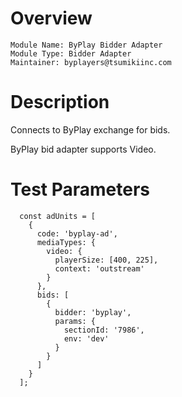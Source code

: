 # Overview

```
Module Name: ByPlay Bidder Adapter
Module Type: Bidder Adapter
Maintainer: byplayers@tsumikiinc.com
```

# Description

Connects to ByPlay exchange for bids.

ByPlay bid adapter supports Video.

# Test Parameters
```
  const adUnits = [
    {
      code: 'byplay-ad',
      mediaTypes: {
        video: {
          playerSize: [400, 225],
          context: 'outstream'
        }
      },
      bids: [
        {
          bidder: 'byplay',
          params: {
            sectionId: '7986',
            env: 'dev'
          }
        }
      ]
    }
  ];
```
